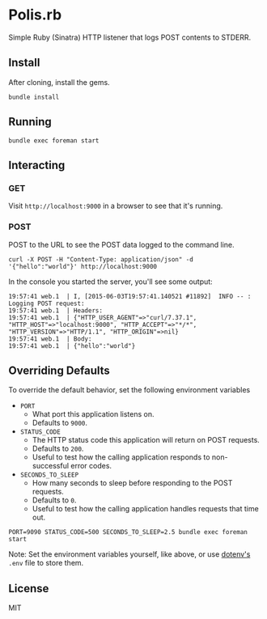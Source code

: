 # Polis.rb

Simple Ruby (Sinatra) HTTP listener that logs POST contents to STDERR.

## Install

After cloning, install the gems.

`bundle install`

## Running

`bundle exec foreman start`

## Interacting

### GET

Visit `http://localhost:9000` in a browser to see that it's running.

### POST

POST to the URL to see the POST data logged to the command line.

```
curl -X POST -H "Content-Type: application/json" -d '{"hello":"world"}' http://localhost:9000
```

In the console you started the server, you'll see some output:

```
19:57:41 web.1  | I, [2015-06-03T19:57:41.140521 #11892]  INFO -- : Logging POST request:
19:57:41 web.1  | Headers:
19:57:41 web.1  | {"HTTP_USER_AGENT"=>"curl/7.37.1", "HTTP_HOST"=>"localhost:9000", "HTTP_ACCEPT"=>"*/*", "HTTP_VERSION"=>"HTTP/1.1", "HTTP_ORIGIN"=>nil}
19:57:41 web.1  | Body:
19:57:41 web.1  | {"hello":"world"}
```

## Overriding Defaults

To override the default behavior, set the following environment variables

- `PORT`
  - What port this application listens on.
  - Defaults to `9000`.
- `STATUS_CODE`
  - The HTTP status code this application will return on POST requests.
  - Defaults to `200`.
  - Useful to test how the calling application responds to non-successful
    error codes.
- `SECONDS_TO_SLEEP`
  - How many seconds to sleep before responding to the POST requests.
  - Defaults to `0`.
  - Useful to test how the calling application handles requests that time out.

```
PORT=9090 STATUS_CODE=500 SECONDS_TO_SLEEP=2.5 bundle exec foreman start
```

Note: Set the environment variables yourself, like above, or use [dotenv's](https://github.com/bkeepers/dotenv) `.env` file to store them.

## License

MIT


